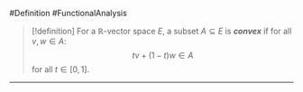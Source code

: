 #Definition #FunctionalAnalysis 

> [!definition]
> For a $\mathbb{R}$-vector space $E$, a subset $A\subseteq E$ is ***convex*** if for all $v,w\in A$: $$tv+(1-t)w\in A$$for all $t\in[0,1]$.
---
